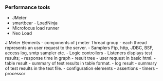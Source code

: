 ### Performance tools

- JMeter
- smartbear - LoadNinja
- Microfocus load runner
- Neo Load

J Meter
 Elements - components of j meter
    Thread group
	- each thread represents an user request to the server.
	- Samplers
	    Ftp, http, JDBC, BSF, access log, smtp sampler etc.
	- Logic controllers
	- Listeners
	    displays test results;
		- response time in graph
		- result tree - user request in basic html.
		- table result - summary of test results in table format.
		- log result - summary of test results in the text file. 
	- configuration elements
	- assertions
	- timers
	- processor
